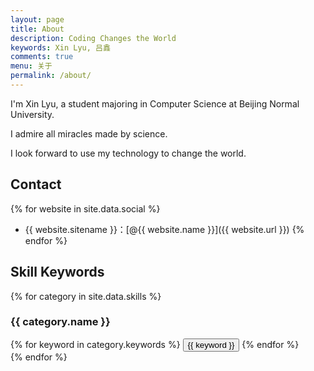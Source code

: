 ```yaml
---
layout: page
title: About
description: Coding Changes the World
keywords: Xin Lyu, 吕鑫
comments: true
menu: 关于
permalink: /about/
---
```


I'm Xin Lyu, a student majoring in Computer Science at Beijing Normal University.

I admire all miracles made by science.

I look forward to use my technology to change the world.

## Contact

{% for website in site.data.social %}
* {{ website.sitename }}：[@{{ website.name }}]({{ website.url }})
{% endfor %}

## Skill Keywords

{% for category in site.data.skills %}
### {{ category.name }}
<div class="btn-inline">
{% for keyword in category.keywords %}
<button class="btn btn-outline" type="button">{{ keyword }}</button>
{% endfor %}
</div>
{% endfor %}
